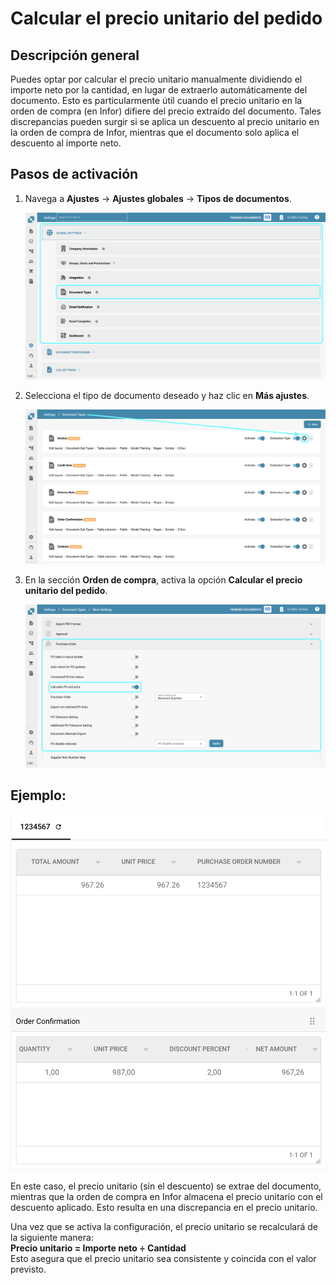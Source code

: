# Calcular el precio unitario del pedido

## **Descripción general**

Puedes optar por calcular el precio unitario manualmente dividiendo el importe neto por la cantidad, en lugar de extraerlo automáticamente del documento. Esto es particularmente útil cuando el precio unitario en la orden de compra (en Infor) difiere del precio extraído del documento. Tales discrepancias pueden surgir si se aplica un descuento al precio unitario en la orden de compra de Infor, mientras que el documento solo aplica el descuento al importe neto.

## **Pasos de activación**

1.  Navega a **Ajustes** -> **Ajustes globales** -> **Tipos de documentos**.

    ![](https://raw.githubusercontent.com/Fellow-Consulting-AG/docbits/refs/heads/main/readme/.gitbook/assets/Calculate_PO_unit_price_1.png)
2.  Selecciona el tipo de documento deseado y haz clic en **Más ajustes**.

    ![](https://raw.githubusercontent.com/Fellow-Consulting-AG/docbits/refs/heads/main/readme/.gitbook/assets/Calculate_PO_unit_price_2.png)
3.  En la sección **Orden de compra**, activa la opción **Calcular el precio unitario del pedido**.

    ![](https://raw.githubusercontent.com/Fellow-Consulting-AG/docbits/refs/heads/main/readme/.gitbook/assets/Calculate_PO_unit_price_3.png)

## Ejemplo:

![](https://raw.githubusercontent.com/Fellow-Consulting-AG/docbits/refs/heads/main/readme/.gitbook/assets/Calculate_PO_unit_price_4.png)

En este caso, el precio unitario (sin el descuento) se extrae del documento, mientras que la orden de compra en Infor almacena el precio unitario con el descuento aplicado. Esto resulta en una discrepancia en el precio unitario.

Una vez que se activa la configuración, el precio unitario se recalculará de la siguiente manera:\
**Precio unitario = Importe neto ÷ Cantidad**\
Esto asegura que el precio unitario sea consistente y coincida con el valor previsto.

